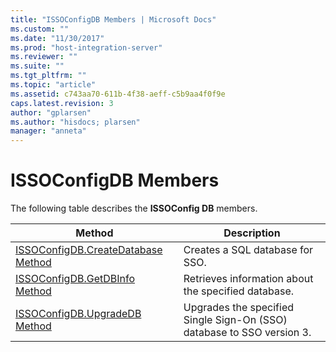 ```yaml
---
title: "ISSOConfigDB Members | Microsoft Docs"
ms.custom: ""
ms.date: "11/30/2017"
ms.prod: "host-integration-server"
ms.reviewer: ""
ms.suite: ""
ms.tgt_pltfrm: ""
ms.topic: "article"
ms.assetid: c743aa70-611b-4f38-aeff-c5b9aa4f0f9e
caps.latest.revision: 3
author: "gplarsen"
ms.author: "hisdocs; plarsen"
manager: "anneta"
---
```

# ISSOConfigDB Members
The following table describes the **ISSOConfig DB** members.  


|                                       Method                                        |                              Description                               |
|-------------------------------------------------------------------------------------|------------------------------------------------------------------------|
| [ISSOConfigDB.CreateDatabase Method](../esso/issoconfigdb-createdatabase-method.md) |                    Creates a SQL database for SSO.                     |
|      [ISSOConfigDB.GetDBInfo Method](../esso/issoconfigdb-getdbinfo-method.md)      |          Retrieves information about the specified database.           |
|      [ISSOConfigDB.UpgradeDB Method](../esso/issoconfigdb-upgradedb-method.md)      | Upgrades the specified Single Sign-On (SSO) database to SSO version 3. |

